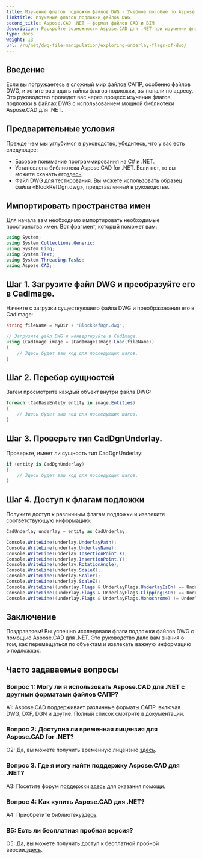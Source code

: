 ```yaml
---
title: Изучение флагов подложки файлов DWG - Учебное пособие по Aspose.CAD
linktitle: Изучение флагов подложки файлов DWG
second_title: Aspose.CAD .NET — формат файлов CAD и BIM
description: Раскройте возможности Aspose.CAD для .NET при изучении флагов подложки файлов DWG. Следуйте нашему пошаговому руководству.
type: docs
weight: 13
url: /ru/net/dwg-file-manipulation/exploring-underlay-flags-of-dwg/
---
```

## Введение

Если вы погружаетесь в сложный мир файлов САПР, особенно файлов DWG, и хотите разгадать тайны флагов подложки, вы попали по адресу. Это руководство проведет вас через процесс изучения флагов подложки в файлах DWG с использованием мощной библиотеки Aspose.CAD для .NET.

## Предварительные условия

Прежде чем мы углубимся в руководство, убедитесь, что у вас есть следующее:

- Базовое понимание программирования на C# и .NET.
-  Установлена библиотека Aspose.CAD for .NET. Если нет, то вы можете скачать его[здесь](https://releases.aspose.com/cad/net/).
- Файл DWG для тестирования. Вы можете использовать образец файла «BlockRefDgn.dwg», представленный в руководстве.

## Импортировать пространства имен

Для начала вам необходимо импортировать необходимые пространства имен. Вот фрагмент, который поможет вам:

```csharp
using System;
using System.Collections.Generic;
using System.Linq;
using System.Text;
using System.Threading.Tasks;
using Aspose.CAD;

```

## Шаг 1. Загрузите файл DWG и преобразуйте его в CadImage.

Начните с загрузки существующего файла DWG и преобразования его в CadImage:

```csharp
string fileName = MyDir + "BlockRefDgn.dwg";

// Загрузите файл DWG и конвертируйте в CadImage.
using (CadImage image = (CadImage)Image.Load(fileName))
{
    // Здесь будет ваш код для последующих шагов.
}
```

## Шаг 2. Перебор сущностей

Затем просмотрите каждый объект внутри файла DWG:

```csharp
foreach (CadBaseEntity entity in image.Entities)
{
    // Здесь будет ваш код для последующих шагов.
}
```

## Шаг 3. Проверьте тип CadDgnUnderlay.

Проверьте, имеет ли сущность тип CadDgnUnderlay:

```csharp
if (entity is CadDgnUnderlay)
{
    // Здесь будет ваш код для последующих шагов.
}
```

## Шаг 4. Доступ к флагам подложки

Получите доступ к различным флагам подложки и извлеките соответствующую информацию:

```csharp
CadUnderlay underlay = entity as CadUnderlay;

Console.WriteLine(underlay.UnderlayPath);
Console.WriteLine(underlay.UnderlayName);
Console.WriteLine(underlay.InsertionPoint.X);
Console.WriteLine(underlay.InsertionPoint.Y);
Console.WriteLine(underlay.RotationAngle);
Console.WriteLine(underlay.ScaleX);
Console.WriteLine(underlay.ScaleY);
Console.WriteLine(underlay.ScaleZ);
Console.WriteLine((underlay.Flags & UnderlayFlags.UnderlayIsOn) == UnderlayFlags.UnderlayIsOn);
Console.WriteLine((underlay.Flags & UnderlayFlags.ClippingIsOn) == UnderlayFlags.ClippingIsOn);
Console.WriteLine((underlay.Flags & UnderlayFlags.Monochrome) != UnderlayFlags.Monochrome);
```

## Заключение

Поздравляем! Вы успешно исследовали флаги подложки файлов DWG с помощью Aspose.CAD для .NET. Это руководство дало вам знания о том, как перемещаться по объектам и извлекать важную информацию о подложках.

## Часто задаваемые вопросы

### Вопрос 1: Могу ли я использовать Aspose.CAD для .NET с другими форматами файлов САПР?

A1: Aspose.CAD поддерживает различные форматы САПР, включая DWG, DXF, DGN и другие. Полный список смотрите в документации.

### Вопрос 2: Доступна ли временная лицензия для Aspose.CAD for .NET?

 О2: Да, вы можете получить временную лицензию.[здесь](https://purchase.aspose.com/temporary-license/).

### Вопрос 3. Где я могу найти поддержку Aspose.CAD для .NET?

 A3: Посетите форум поддержки.[здесь](https://forum.aspose.com/c/cad/19) для оказания помощи.

### Вопрос 4: Как купить Aspose.CAD для .NET?

 A4: Приобретите библиотеку[здесь](https://purchase.aspose.com/buy).

### В5: Есть ли бесплатная пробная версия?

 О5: Да, вы можете получить доступ к бесплатной пробной версии.[здесь](https://releases.aspose.com/).
